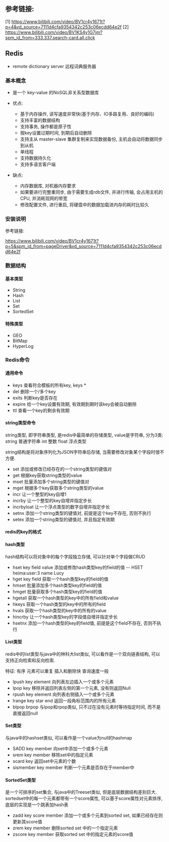 
## 参考链接:
[1] https://www.bilibili.com/video/BV1cr4y1671t?p=4&vd_source=7111d4cfa9354342c253c06ecdd64e2f
[2] https://www.bilibili.com/video/BV1KS4y1G7jm?spm_id_from=333.337.search-card.all.click



## Redis  
+ remote dictionary server  远程词典服务器

### 基本概念 

+ 是一个 key-value 的NoSQL非关系型数据库
+ 优点:
  + 基于内存操作, 读写速度非常快(基于内存、IO多路复用、良好的编码)
  + 支持丰富的数据结构
  + 支持事务, 操作都是原子性
  + 按key设置过期时间, 到期后自动删除
  + 支持主从 master-slave 集群复制来实现数据备份, 主机会自动将数据同步到从机
  + 单线程
  + 支持数据持久化
  + 支持多语言客户端

+ 缺点:
  + 内存数据库, 对机器内存要求
  + 如果要进行完整重同步, 由于需要生成rdb文件, 并进行传输, 会占用主机的CPU, 并消耗现网的带宽
  + 修改配置文件, 进行重启, 将硬盘中的数据加载进内存的耗时比较久

### 安装说明

参考链接:   

https://www.bilibili.com/video/BV1cr4y1671t?p=5&spm_id_from=pageDriver&vd_source=7111d4cfa9354342c253c06ecdd64e2f


### 数据结构

#### 基本类型
+ String
+ Hash
+ List
+ Set
+ SortedSet

#### 特殊类型
+ GEO
+ BitMap
+ HyperLog


### Redis命令

#### 通用命令
+ keys  查看符合模板的所有key, keys *
+ del 删除一个/多个key
+ exits 判断key是否存在
+ expire 给一个key设置有效期, 有效期到期时该key会被自动删除
+ ttl  查看一个key的剩余有效期


#### string类型命令
string类型, 即字符串类型, 是redis中最简单的存储类型, value是字符串, 分为3类: string 普通字符串 int 整数 float 浮点类型
  
string结构是将对象序列化为JSON字符串后存储, 当需要修改对象某个字段时很不方便.

+ set  添加或修改已经存在的一个string类型的键值对
+ get 根据key获取string类型的value
+ mset 批量添加多个string类型的键值对
+ mget 根据多个key获取多个string类型的value
+ incr  让一个整型的key自增1
+ incrby  让一个整型的key自增并指定步长
+ incrbyloat  让一个浮点类型的数字自增并指定步长
+ setnx  添加一个string类型的键值对, 前提是这个key不存在, 否则不执行
+ setex  添加一个string类型的键值对, 并且指定有效期


#### redis的key的格式
[项目名]:[业务名]:[类型]:[id]


#### hash类型
hash结构可以将对象中的每个字段独立存储, 可以针对单个字段做CRUD

+ hset key field value  添加或修改hash类型key的field的值  --  HSET heima:user:3 name Lucy
+ hget key field  获取一个hash类型key的field的值
+ hmset  批量添加多个hash类型key的field的值
+ hmget  批量获取多个hash类型key的field的值
+ hgetall  获取一个hash类型的key中的所有field和value
+ hkeys  获取一个hash类型的key中的所有的field
+ hvals  获取一个hash类型的key中的所有的value
+ hincrby  让一个hash类型key的字段值自增并指定步长
+ hsetnx  添加一个hash类型的key的field值, 前提是这个field不存在, 否则不执行


#### List类型
redis中的list类型与java中的林科大list类似, 可以看作是一个双向链表结构, 可以支持正向检索和反向检索.

特征: 有序 元素可以重复  插入和删除快 查询速度一般

+ lpush key element  向列表左边插入一个或多个元素
+ lpop key  移除并返回列表左侧的第一个元素, 没有则返回Null
+ rpush key element  向列表右侧插入一个或多个元素
+ lrange key star end  返回一段角标范围内的所有元素
+ blpop brpop  与lpop和rpop类似, 只不过在没有元素时等待指定时间, 而不是直接返回null


#### Set类型
与java中的hashset类似, 可以看作是一个value为null的hashmap

+ SADD key member  向set中添加一个或多个元素
+ srem key member  移除set中的指定元素
+ scard key  返回set中元素的个数
+ sismember key member  判断一个元素是否存在于member中


#### SortedSet类型
是一个可排序的set集合, 与java中的Treeset类似, 但是底层数据结构差别巨大.  
sortedset中的每一个元素都带有一个score属性, 可以基于score属性对元素排序, 底层的实现是一个跳表加hash表

+ zadd key score member  添加一个或多个元素到sorted set, 如果已经存在则更新其score值
+ zrem key member  删除sorted set 中的一个指定元素
+ zscore key member  获取sorted set 中的指定元素的score值










